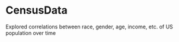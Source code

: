 # CensusData
Explored correlations between race, gender, age, income, etc. of US population over time
